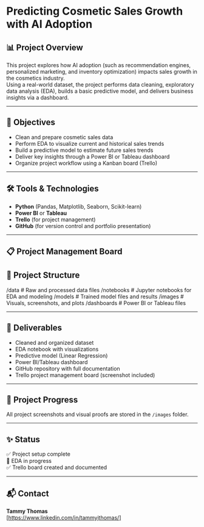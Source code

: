 # Predicting Cosmetic Sales Growth with AI Adoption

## 📊 Project Overview

This project explores how AI adoption (such as recommendation engines, personalized marketing, and inventory optimization) impacts sales growth in the cosmetics industry.  
Using a real-world dataset, the project performs data cleaning, exploratory data analysis (EDA), builds a basic predictive model, and delivers business insights via a dashboard.

---

## 🎯 Objectives

- Clean and prepare cosmetic sales data
- Perform EDA to visualize current and historical sales trends
- Build a predictive model to estimate future sales trends
- Deliver key insights through a Power BI or Tableau dashboard
- Organize project workflow using a Kanban board (Trello)

---

## 🛠️ Tools & Technologies

- **Python** (Pandas, Matplotlib, Seaborn, Scikit-learn)
- **Power BI** or **Tableau**
- **Trello** (for project management)
- **GitHub** (for version control and portfolio presentation)

---

## 📋 Project Management Board



## 📁 Project Structure

/data # Raw and processed data files
/notebooks # Jupyter notebooks for EDA and modeling
/models # Trained model files and results
/images # Visuals, screenshots, and plots
/dashboards # Power BI or Tableau files


---

## 📌 Deliverables
- Cleaned and organized dataset
- EDA notebook with visualizations
- Predictive model (Linear Regression)
- Power BI/Tableau dashboard
- GitHub repository with full documentation
- Trello project management board (screenshot included)

---

## 📸 Project Progress
All project screenshots and visual proofs are stored in the `/images` folder.

---

## ✨ Status
✅ Project setup complete  
🚧 EDA in progress  
✅ Trello board created and documented  

---

## 📬 Contact 

**Tammy Thomas**  
[https://www.linkedin.com/in/tammyjthomas/]  

